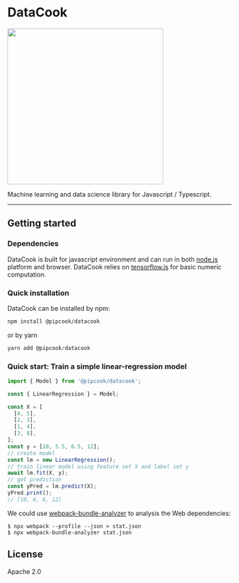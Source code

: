 # DataCook

<img style="width: 350px; max-width: 100%" src="https://img.alicdn.com/imgextra/i2/O1CN01YJeTZV1dAoavsEwuP_!!6000000003696-2-tps-1069-353.png"/>

Machine learning and data science library for Javascript / Typescript.

---

## Getting started

### Dependencies

DataCook is built for javascript environment and can run in both [node.js](https://nodejs.org/) platform and browser. DataCook relies on [tensorflow.js](https://www.tensorflow.org/js) for basic numeric computation.

### Quick installation

DataCook can be installed by npm:

```bash
npm install @pipcook/datacook
```

or by yarn

```javascript
yarn add @pipcook/datacook
```

### Quick start: Train a simple linear-regression model

```javascript
import { Model } from '@pipcook/datacook';

const { LinearRegression } = Model;

const X = [
  [4, 5],
  [2, 3],
  [1, 4],
  [3, 8],
];
const y = [10, 5.5, 6.5, 12];
// create model
const lm = new LinearRegression();
// train linear model using feature set X and label set y
await lm.fit(X, y);
// get prediction
const yPred = lm.predict(X);
yPred.print();
// [10, 6, 6, 12]
```

We could use [webpack-bundle-analyzer][] to analysis the Web dependencies:

```shell
$ npx webpack --profile --json > stat.json
$ npx webpack-bundle-analyzer stat.json
```

## License

Apache 2.0

[datacook]: https://github.com/imgcook/datacook
[webpack-bundle-analyzer]: https://www.npmjs.com/package/webpack-bundle-analyzer
